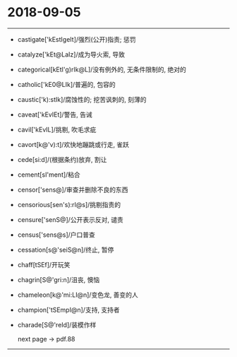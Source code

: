 # 2018-09-05

---

- castigate['kEstIgeIt]/强烈(公开)指责; 惩罚
- catalyze['kEt@LaIz]/成为导火索, 导致
- categorical[kEtI'g)rIk@L]/没有例外的, 无条件限制的, 绝对的
- catholic['kE0@LIk]/普遍的, 包容的
- caustic['k):stIk]/腐蚀性的; 挖苦讽刺的, 刻薄的
- caveat['kEvIEt]/警告, 告诫
- cavil['kEvIL]/挑剔, 吹毛求疵
- cavort[k@'v):t]/欢快地蹦跳或行走, 雀跃
- cede[si:d]/(根据条约)放弃, 割让
- cement[sI'ment]/粘合
- censor['sens@]/审查并删除不良的东西
- censorious[sen's):rI@s]/挑剔指责的
- censure['senS@]/公开表示反对, 谴责
- census['sens@s]/户口普查
- cessation[s@'seiS@n]/终止, 暂停
- chaff[tSEf]/开玩笑
- chagrin[S@'gri:n]/沮丧, 懊恼
- chameleon[k@'mi:LI@n]/变色龙, 善变的人
- champion['tSEmpI@n]/支持, 支持者
- charade[S@'reId]/装模作样

    next page -> pdf.88

---
